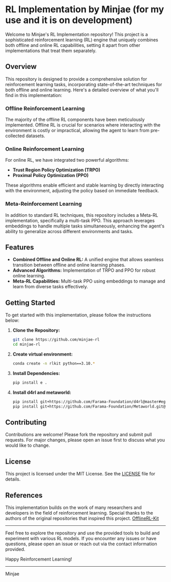# RL Implementation by Minjae (for my use and it is on development)

Welcome to Minjae's RL Implementation repository! This project is a sophisticated reinforcement learning (RL) engine that uniquely combines both offline and online RL capabilities, setting it apart from other implementations that treat them separately.

## Overview

This repository is designed to provide a comprehensive solution for reinforcement learning tasks, incorporating state-of-the-art techniques for both offline and online learning. Here's a detailed overview of what you'll find in this implementation:

### Offline Reinforcement Learning

The majority of the offline RL components have been meticulously implemented. Offline RL is crucial for scenarios where interacting with the environment is costly or impractical, allowing the agent to learn from pre-collected datasets.

### Online Reinforcement Learning

For online RL, we have integrated two powerful algorithms:

- **Trust Region Policy Optimization (TRPO)**
- **Proximal Policy Optimization (PPO)**

These algorithms enable efficient and stable learning by directly interacting with the environment, adjusting the policy based on immediate feedback.

### Meta-Reinforcement Learning

In addition to standard RL techniques, this repository includes a Meta-RL implementation, specifically a multi-task PPO. This approach leverages embeddings to handle multiple tasks simultaneously, enhancing the agent's ability to generalize across different environments and tasks.

## Features

- **Combined Offline and Online RL:** A unified engine that allows seamless transition between offline and online learning phases.
- **Advanced Algorithms:** Implementation of TRPO and PPO for robust online learning.
- **Meta-RL Capabilities:** Multi-task PPO using embeddings to manage and learn from diverse tasks effectively.

## Getting Started

To get started with this implementation, please follow the instructions below:

1. **Clone the Repository:**
    ```sh
    git clone https://github.com/minjae-rl
    cd minjae-rl
    ```
2. **Create virtual environment:**
    ```sh
    conda create -n rlkit python==3.10.*
    ```
    
3. **Install Dependencies:**
    ```sh
    pip install e .
    ```

4. **Install d4rl and metaworld:**
    ```sh
    pip install git+https://github.com/Farama-Foundation/d4rl@master#egg=d4rl
    pip install git+https://github.com/Farama-Foundation/Metaworld.git@master#egg=metaworld
    ```   
## Contributing

Contributions are welcome! Please fork the repository and submit pull requests. For major changes, please open an issue first to discuss what you would like to change.

## License

This project is licensed under the MIT License. See the [LICENSE](LICENSE) file for details.

## References

This implementation builds on the work of many researchers and developers in the field of reinforcement learning. Special thanks to the authors of the original repositories that inspired this project.
[OfflineRL-Kit ](https://github.com/yihaosun1124/OfflineRL-Kit)

---

Feel free to explore the repository and use the provided tools to build and experiment with various RL models. If you encounter any issues or have questions, please open an issue or reach out via the contact information provided.

Happy Reinforcement Learning!

---

Minjae
